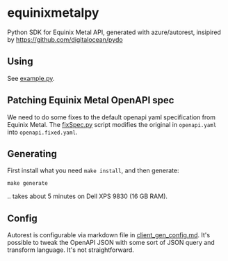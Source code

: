 # equinixmetalpy

Python SDK for Equinix Metal API, generated with azure/autorest, insipired by https://github.com/digitalocean/pydo

## Using

See [example.py](example.py).

## Patching Equinix Metal OpenAPI spec

We need to do some fixes to the default openapi yaml specification from Equinix Metal. The [fixSpec.py](fixSpec.py) script modifies the original in `openapi.yaml` into `openapi.fixed.yaml`.

## Generating

First install what you need `make install`, and then generate:

`make generate`

.. takes about 5 minutes on Dell XPS 9830 (16 GB RAM).

## Config

Autorest is configurable via markdown file in [client_gen_config.md](client_gen_config.md). It's possible to tweak the OpenAPI JSON with some sort of JSON query and transform language. It's not straightforward.




